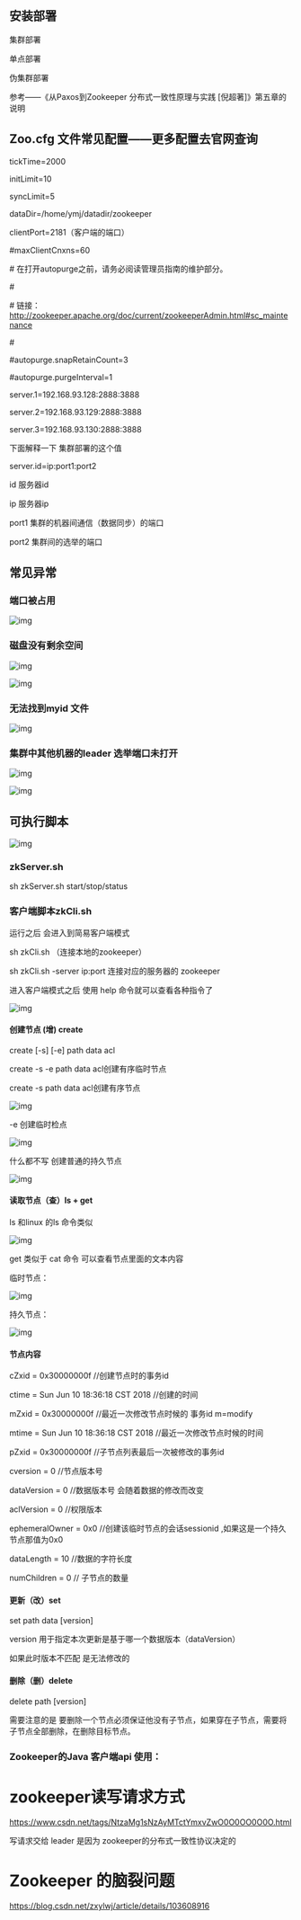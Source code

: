 ## 安装部署

集群部署

单点部署

伪集群部署

参考——《从Paxos到Zookeeper  分布式一致性原理与实践 [倪超著]》第五章的说明

 

## Zoo.cfg 文件常见配置——更多配置去官网查询

tickTime=2000

 

initLimit=10

 

syncLimit=5

 

dataDir=/home/ymj/datadir/zookeeper

 

clientPort=2181（客户端的端口）

 

\#maxClientCnxns=60

 

\# 在打开autopurge之前，请务必阅读管理员指南的维护部分。 

\#

\# 链接：http://zookeeper.apache.org/doc/current/zookeeperAdmin.html#sc_maintenance

\#

 

\#autopurge.snapRetainCount=3

 

\#autopurge.purgeInterval=1

 

server.1=192.168.93.128:2888:3888

server.2=192.168.93.129:2888:3888

server.3=192.168.93.130:2888:3888

 

 

下面解释一下 集群部署的这个值

server.id=ip:port1:port2

id 服务器id

ip 服务器ip

port1 集群的机器间通信（数据同步）的端口

port2 集群间的选举的端口

 

## 常见异常

### 端口被占用

![img](assets\clip_image002.jpg)

 

### 磁盘没有剩余空间

![img](assets\clip_image004.jpg)

![img](assets\clip_image006.jpg)

 

### 无法找到myid 文件

![img](assets\clip_image008.jpg)

 

### 集群中其他机器的leader 选举端口未打开

![img](assets\clip_image010.jpg)

![img](assets\clip_image012.jpg)

 

## 可执行脚本

![img](assets\clip_image014.jpg)

### zkServer.sh

sh zkServer.sh   start/stop/status

 

### 客户端脚本zkCli.sh

运行之后 会进入到简易客户端模式

sh zkCli.sh （连接本地的zookeeper） 

sh zkCli.sh -server ip:port 连接对应的服务器的 zookeeper

 

 

 

进入客户端模式之后 使用 help 命令就可以查看各种指令了

![img](assets\clip_image016.jpg)

 

#### 创建节点 (增) create

create [-s] [-e] path data acl

 

create -s -e path data acl创建有序临时节点

 

create -s path data acl创建有序节点

![img](assets\clip_image018.jpg)

-e 创建临时检点

![img](assets\clip_image020.jpg)

 

什么都不写 创建普通的持久节点

![img](assets\clip_image022.jpg)

#### 读取节点（查）ls + get

ls 和linux 的ls 命令类似

![img](assets\clip_image024.jpg)

get 类似于  cat 命令 可以查看节点里面的文本内容

 

临时节点：

![img](assets\clip_image026.jpg)

 

持久节点：

![img](assets\clip_image028.jpg)

 

 

#### 节点内容

cZxid = 0x30000000f   //创建节点时的事务id

ctime = Sun Jun 10 18:36:18 CST 2018 //创建的时间

mZxid = 0x30000000f //最近一次修改节点时候的 事务id m=modify

mtime = Sun Jun 10 18:36:18 CST 2018 //最近一次修改节点时候的时间

pZxid = 0x30000000f   //子节点列表最后一次被修改的事务id

cversion = 0  //节点版本号

dataVersion = 0 //数据版本号 会随着数据的修改而改变

aclVersion = 0 //权限版本

ephemeralOwner = 0x0 //创建该临时节点的会话sessionid ,如果这是一个持久节点那值为0x0

dataLength = 10 //数据的字符长度

numChildren = 0 // 子节点的数量

#### 更新（改）set

set path data [version]

version 用于指定本次更新是基于哪一个数据版本（dataVersion）

如果此时版本不匹配  是无法修改的

#### 删除（删）delete

delete path [version]

需要注意的是 要删除一个节点必须保证他没有子节点，如果穿在子节点，需要将子节点全部删除，在删除目标节点。

### Zookeeper的Java 客户端api 使用：



# zookeeper读写请求方式

https://www.csdn.net/tags/NtzaMg1sNzAyMTctYmxvZwO0O0OO0O0O.html

写请求交给 leader 是因为 zookeeper的分布式一致性协议决定的

# Zookeeper 的脑裂问题

https://blog.csdn.net/zxylwj/article/details/103608916

